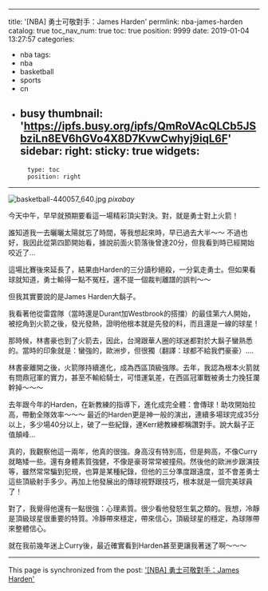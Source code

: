 
---
title: '[NBA] 勇士可敬對手：James Harden'
permlink: nba-james-harden
catalog: true
toc_nav_num: true
toc: true
position: 9999
date: 2019-01-04 13:27:57
categories:
- nba
tags:
- nba
- basketball
- sports
- cn
- busy
thumbnail: 'https://ipfs.busy.org/ipfs/QmRoVAcQLCb5JSbziLn8EV6hGVo4X8D7KvwCwhyj9iqL6F'
sidebar:
    right:
        sticky: true
widgets:
    -
        type: toc
        position: right
---


![basketball-440057_640.jpg](https://ipfs.busy.org/ipfs/QmRoVAcQLCb5JSbziLn8EV6hGVo4X8D7KvwCwhyj9iqL6F)
*pixabay*

今天中午，早早就預期要看這一場精彩頂尖對決。對，就是勇士對上火箭！

誰知道我一去曬曬太陽就忘了時間，等我想起來時，早已過去大半～～ 不過也好，我因此從第四節開始看，據說前面火箭落後曾達20分，但我看到時已經開始咬近了...

這場比賽後來延長了，結果由Harden的三分讀秒絕殺，一分氣走勇士。但如果看球就知道，勇士輸得一點不冤枉，還不提一個裁判離譜的誤判～～

但我其實要說的是James Harden大鬍子。

我看著他從雷霆隊（當時還是Durant加Westbrook的搭擋）的最佳第六人開始，被挖角到火箭之後，發光發熱，證明他根本就是先發的料，而且還是一線的球星！

那時候，林書豪也到了火箭去，因此，台灣跟華人圈的球迷都對於大鬍子蠻熟悉的。當時的印象就是：蠻強的，歐洲步，但很獨（翻譯：球都不給我們豪豪）....

林書豪離開之後，火箭隊持續進化，成為西區頂級強隊。去年，我認為根本火箭就有問鼎冠軍的實力，甚至不輸給騎士，可惜運氣差，在西區冠軍戰被勇士力挽狂瀾幹掉～～～

去年跟今年的Harden，在新教練的指導下，進化成完全體：會傳球！助攻開始拉高，帶動全隊效率～～～ 最近的Harden更是神一般的演出，連續多場球完成35分以上，多少場40分以上，破了一些紀錄，連Kerr總教練都稱讚對手。說大鬍子正值顛峰...

真的，我觀察他這一兩年，他真的很強。身高沒有特別高，但是夠高，不像Curry就略矮一些。還有身體素質強健，不像是豪哥常常被撞飛。然後他的歐洲步跟演技等，雖然常常騙到犯規，也算是某種紀錄，但他的三分準度跟遠度，並不會差勇士這些頂級射手多少。再加上他發展出的傳球視野跟技巧，根本就是一個完美球員了！

對了，我覺得他還有一點很強：心理素質。很少看他發怒生氣之類的。我想，冷靜是頂級球星很重要的特質。冷靜帶來穩定，帶來信心，頂級球星的穩定，為球隊帶來整體信心。

就在我前幾年迷上Curry後，最近確實看到Harden甚至更讓我著迷了啊～～～



- - -

This page is synchronized from the post: ['[NBA] 勇士可敬對手：James Harden'](https://steemit.com/@deanliu/nba-james-harden)
